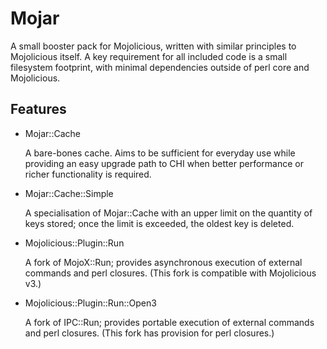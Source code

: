 # Mojar

A small booster pack for Mojolicious, written with similar principles to
Mojolicious itself.  A key requirement for all included code is a small
filesystem footprint, with minimal dependencies outside of perl core and
Mojolicious.

## Features

*   Mojar::Cache

    A bare-bones cache.  Aims to be sufficient for everyday use while providing
an easy upgrade path to CHI when better performance or richer functionality is
required.

*   Mojar::Cache::Simple

    A specialisation of Mojar::Cache with an upper limit on the quantity of
keys stored; once the limit is exceeded, the oldest key is deleted.

*   Mojolicious::Plugin::Run

    A fork of MojoX::Run; provides asynchronous execution of external commands
and perl closures.  (This fork is compatible with Mojolicious v3.)

*   Mojolicious::Plugin::Run::Open3

    A fork of IPC::Run; provides portable execution of external commands and
perl closures.  (This fork has provision for perl closures.)
